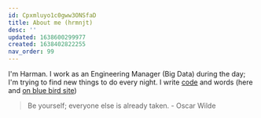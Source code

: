 ```yaml
---
id: Cpxmluyo1c0gww3ONSfaD
title: About me (hrmnjt)
desc: ''
updated: 1638600299977
created: 1638402822255
nav_order: 99
---
```


I'm Harman. I work as an Engineering Manager (Big Data) during the day; I'm trying to find new things to do every night. I write [code](https://github.com/hrmnjt) and words (here and [on blue bird site](https://twitter.com/__hrmnjt__))

> Be yourself; everyone else is already taken. - Oscar Wilde
